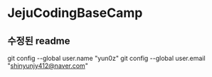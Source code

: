 # JejuCodingBaseCamp
## 수정된 readme

git config --global user.name "yun0z"
git config --global user.email "shinyunjy412@naver.com"